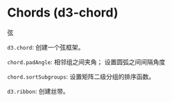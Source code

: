 # Chords (d3-chord)

弦

`d3.chord`: 创建一个弦框架。

`chord.padAngle`: 相邻组之间夹角； 设置圆弧之间间隔角度

`chord.sortSubgroups`: 设置矩阵二级分组的排序函数。

`d3.ribbon`: 创建丝带。
